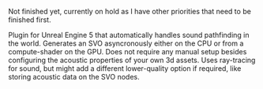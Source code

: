 Not finished yet, currently on hold as I have other priorities that need to be finished first.

Plugin for Unreal Engine 5 that automatically handles sound pathfinding in the world.
Generates an SVO asyncronously either on the CPU or from a compute-shader on the GPU.
Does not require any manual setup besides configuring the acoustic properties of your own 3d assets.
Uses ray-tracing for sound, but might add a different lower-quality option if required, like storing acoustic data on the SVO nodes.
